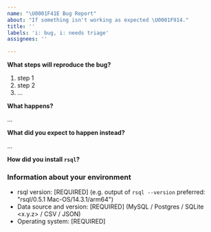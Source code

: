 ```yaml
---
name: "\U0001F41E Bug Report"
about: "If something isn't working as expected \U0001F914."
title: ''
labels: 'i: bug, i: needs triage'
assignees: ''

---
```


**What steps will reproduce the bug?**

1. step 1
2. step 2
3. ...

**What happens?**

...

**What did you expect to happen instead?**

...

**How did you install `rsql`?**

<!-- rsql_cli-installer.sh, homebrew, GitHub release, etc. -->

### Information about your environment

* rsql version: [REQUIRED] (e.g. output of `rsql --version` preferred: "rsql/0.5.1 Mac-OS/14.3.1/arm64")
* Data source and version: [REQUIRED] (MySQL / Postgres / SQLite <x.y.z> / CSV / JSON)
* Operating system: [REQUIRED]
